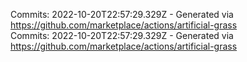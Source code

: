 Commits: 2022-10-20T22:57:29.329Z - Generated via https://github.com/marketplace/actions/artificial-grass
<br>
Commits: 2022-10-20T22:57:29.329Z - Generated via https://github.com/marketplace/actions/artificial-grass
<br>
